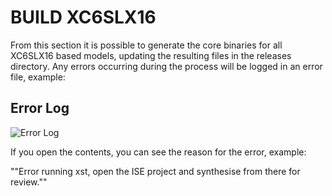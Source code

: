 # BUILD XC6SLX16

From this section it is possible to generate the core binaries for all XC6SLX16 based models, updating the resulting files in the releases directory. Any errors occurring during the process will be logged in an error file, example:

## Error Log

![Error Log](../../doc/img/errors_xc6slx16.png)

If you open the contents, you can see the reason for the error, example:

""Error running xst, open the ISE project and synthesise from there for review.""
